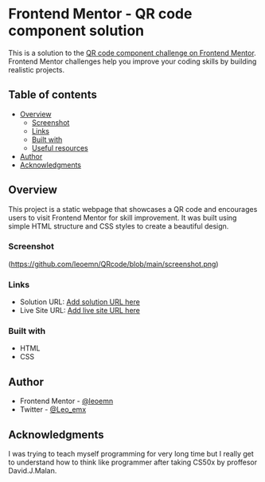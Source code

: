 # Frontend Mentor - QR code component solution

This is a solution to the [QR code component challenge on Frontend Mentor](https://www.frontendmentor.io/challenges/qr-code-component-iux_sIO_H). Frontend Mentor challenges help you improve your coding skills by building realistic projects. 

## Table of contents

- [Overview](#overview)
  - [Screenshot](#screenshot)
  - [Links](#links)
  - [Built with](#built-with)
  - [Useful resources](#useful-resources)
- [Author](#author)
- [Acknowledgments](#acknowledgments)


## Overview
This project is a static webpage that showcases a QR code and encourages users to visit Frontend Mentor for skill improvement. It was built using simple HTML structure and CSS styles to create a beautiful design.

### Screenshot

(https://github.com/leoemn/QRcode/blob/main/screenshot.png)



### Links

- Solution URL: [Add solution URL here](https://your-solution-url.com)
- Live Site URL: [Add live site URL here](https://your-live-site-url.com)

### Built with

- HTML
- CSS 




## Author


- Frontend Mentor - [@leoemn](https://www.frontendmentor.io/profile/leoemn)
- Twitter - [@Leo_emx](https://www.twitter.com/Leo_emx)



## Acknowledgments

I was trying to teach myself programming for very long time but I really get to understand how to think like programmer after taking CS50x by proffesor David.J.Malan. 

